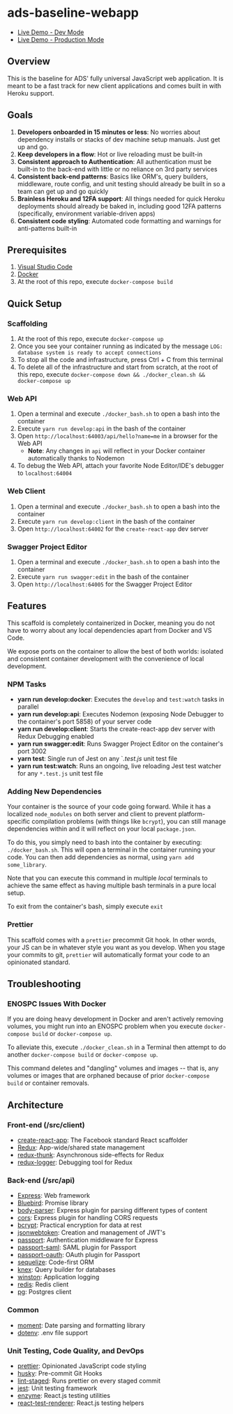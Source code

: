 # ads-baseline-webapp

* [Live Demo - Dev Mode](https://ads-webapp-baseline-dev.herokuapp.com)
* [Live Demo - Production Mode](https://ads-webapp-baseline-stg.herokuapp.com)

## Overview

This is the baseline for ADS' fully universal JavaScript web application.  It is meant to be a fast track for new client applications and comes built in with Heroku support.

## Goals

1. **Developers onboarded in 15 minutes or less**: No worries about dependency installs or stacks of dev machine setup manuals. Just get up and go.
1. **Keep developers in a flow**: Hot or live reloading must be built-in
1. **Consistent approach to Authentication**: All authentication must be built-in to the back-end with little or no reliance on 3rd party services
1. **Consistent back-end patterns**: Basics like ORM's, query builders, middleware, route config, and unit testing should already be built in so a team can get up and go quickly
1. **Brainless Heroku and 12FA support**: All things needed for quick Heroku deployments should already be baked in, including good 12FA patterns (specifically, environment variable-driven apps)
1. **Consistent code styling**: Automated code formatting and warnings for anti-patterns built-in

## Prerequisites

1. [Visual Studio Code](https://code.visualstudio.com/)
1. [Docker](https://www.docker.com/)
1. At the root of this repo, execute `docker-compose build`

## Quick Setup

### Scaffolding

1. At the root of this repo, execute `docker-compose up`
1. Once you see your container running as indicated by the message `LOG: database system is ready to accept connections`
1. To stop all the code and infrastructure, press Ctrl + C from this terminal
1. To delete all of the infrastructure and start from scratch, at the root of this repo, execute `docker-compose down && ./docker_clean.sh && docker-compose up`

### Web API

1. Open a terminal and execute `./docker_bash.sh` to open a bash into the container
1. Execute `yarn run develop:api` in the bash of the container
1. Open `http://localhost:64003/api/hello?name=me` in a browser for the Web API
   * **Note**: Any changes in `api` will reflect in your Docker container automatically thanks to Nodemon
1. To debug the Web API, attach your favorite Node Editor/IDE's debugger to `localhost:64004`

### Web Client

1. Open a terminal and execute `./docker_bash.sh` to open a bash into the container
1. Execute `yarn run develop:client` in the bash of the container
1. Open `http://localhost:64002` for the `create-react-app` dev server

### Swagger Project Editor

1. Open a terminal and execute `./docker_bash.sh` to open a bash into the container
1. Execute `yarn run swagger:edit` in the bash of the container
1. Open `http://localhost:64005` for the Swagger Project Editor

## Features

This scaffold is completely containerized in Docker, meaning you do not have to worry about any local dependencies apart from Docker and VS Code.

We expose ports on the container to allow the best of both worlds: isolated and consistent container development with the convenience of local development.

### NPM Tasks

* **yarn run develop:docker**: Executes the `develop` and `test:watch` tasks in parallel
* **yarn run develop:api**: Executes Nodemon (exposing Node Debugger to the container's port 5858) of your server code
* **yarn run develop:client**: Starts the create-react-app dev server with Redux Debugging enabled
* **yarn run swagger:edit**: Runs Swagger Project Editor on the container's port 3002
* **yarn test**: Single run of Jest on any `*.test.js* unit test file
* **yarn run test:watch**: Runs an ongoing, live reloading Jest test watcher for any `*.test.js` unit test file

### Adding New Dependencies

Your container is the source of your code going forward.  While it has a localized `node_modules` on both server and client to prevent platform-specific compilation problems (with things like `bcrypt`), you can still manage dependencies within and it will reflect on your local `package.json`.

To do this, you simply need to bash into the container by executing: `./docker_bash.sh`.  This will open a terminal in the container running your code.  You can then add dependencies as normal, using `yarn add some_library`.

Note that you can execute this command in multiple _local_ terminals to achieve the same effect as having multiple bash terminals in a pure local setup.

To exit from the container's bash, simply execute `exit`

### Prettier

This scaffold comes with a `prettier` precommit Git hook.  In other words, your JS can be in whatever style you want as you develop.  When you stage your commits to git, `prettier` will automatically format your code to an opinionated standard.

## Troubleshooting

### ENOSPC Issues With Docker

If you are doing heavy development in Docker and aren't actively removing volumes, you might run into an ENOSPC problem when you execute `docker-compose build` or `docker-compose up`.  

To alleviate this, execute `./docker_clean.sh` in a Terminal then attempt to do another `docker-compose build` or `docker-compose up`.

This command deletes and "dangling" volumes and images -- that is, any volumes or images that are orphaned because of prior `docker-compose build` or container removals.

## Architecture

### Front-end (/src/client)

* [create-react-app](https://github.com/facebookincubator/create-react-app): The Facebook standard React scaffolder
* [Redux](https://www.npmjs.org/redux): App-wide/shared state management
* [redux-thunk](https://www.npmjs.org/redux-thunk): Asynchronous side-effects for Redux
* [redux-logger](https://www.npmjs.org/redux-loger): Debugging tool for Redux

### Back-end (/src/api)

* [Express](https://www.npmjs.org/express): Web framework
* [Bluebird](https://www.npmjs.org/bluebird): Promise library
* [body-parser](https://www.npmjs.org/body-parser): Express plugin for parsing different types of content
* [cors](https://www.npmjs.org/cors): Express plugin for handling CORS requests
* [bcrypt](https://www.npmjs.org/bcrypt): Practical encryption for data at rest
* [jsonwebtoken](https://www.npmjs.org/jsonwebtoken): Creation and management of JWT's
* [passport](https://www.npmjs.org/passport): Authentication middleware for Express
* [passport-saml](https://www.npmjs.org/passport-saml): SAML plugin for Passport
* [passport-oauth](https://www.npmjs.org/passport-oauth): OAuth plugin for Passport
* [sequelize](https://www.npmjs.org/sequelize): Code-first ORM
* [knex](https://www.npmjs.org/knex): Query builder for databases
* [winston](https://www.npmjs.org/winston): Application logging
* [redis](https://www.npmjs.org/redis): Redis client
* [pg](https://www.npmjs.org/pg): Postgres client

### Common

* [moment](https://www.npmjs.org/moment): Date parsing and formatting library
* [dotenv](https://www.npmjs.org/dotenv): .env file support

### Unit Testing, Code Quality, and DevOps

* [prettier](https://www.npmjs.org/prettier): Opinionated JavaScript code styling
* [husky](https://www.npmjs.org/husky): Pre-commit Git Hooks
* [lint-staged](https://www.npmjs.org/lint-staged): Runs prettier on every staged commit
* [jest](https://www.npmjs.org/jest): Unit testing framework
* [enzyme](https://www.npmjs.org/enzyme): React.js testing utilities
* [react-test-renderer](https://www.npmjs.org/react-test-renderer): React.js testing helpers


